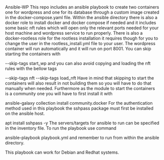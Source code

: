 Ansible-WP
This repo includes an ansible playbook to create two containers one for wordpress and one for its database through a custom image created in the docker-compose.yaml file. Within the ansible directory there is also a docker role to install docker and docker compose if needed and it includes some basic nft rules which will open only the relevant ports needed for your host machine and wordpress service to run properly. There is also a docker-rootless role for the rootless installation it requires though for you to change the user in the rootless_install.yml file to your user. The wordpress container will run automatically and it will run on port 8001. You can skip starting the containers with

--skip-tags start_wp
and you can also avoid copying and loading the nft rules with the bellow tags

--skip-tags nft
--skip-tags load_nft
Have in mind that skipping to start the containers will also result in not building them so you will have to do that manually when needed. Furthermore as the module to start the containers is a community one you will have to first install it with

ansible-galaxy collection install community.docker
For the authentication method used in this playbook the sshpass package must first be installed on the ansible host.

apt install sshpass -y 
The servers/targets for ansible to run can be specified in the inventory file. To run the playbook use command

ansible-playbook playbook.yml
and remember to run from within the ansible directory.

This playbook can work for Debian and Redhat systems.